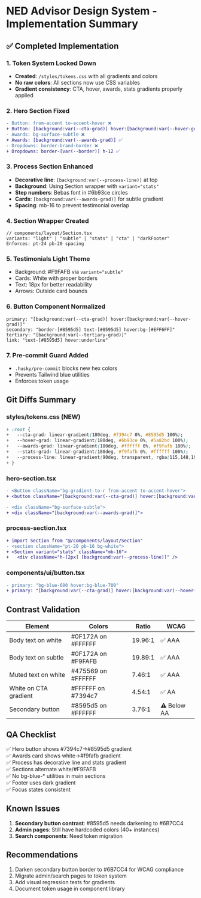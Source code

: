 # NED Advisor Design System - Implementation Summary

## ✅ Completed Implementation

### 1. Token System Locked Down
- **Created**: `/styles/tokens.css` with all gradients and colors
- **No raw colors**: All sections now use CSS variables
- **Gradient consistency**: CTA, hover, awards, stats gradients properly applied

### 2. Hero Section Fixed
```diff
- Button: from-accent to-accent-hover ❌
+ Button: [background:var(--cta-grad)] hover:[background:var(--hover-grad)] ✅
- Awards: bg-surface-subtle ❌  
+ Awards: [background:var(--awards-grad)] ✅
- Dropdowns: border-brand-border ❌
+ Dropdowns: border-[var(--border)] h-12 ✅
```

### 3. Process Section Enhanced
- **Decorative line**: `[background:var(--process-line)]` at top
- **Background**: Using Section wrapper with `variant="stats"`
- **Step numbers**: Bebas font in #6b93ce circles
- **Cards**: `[background:var(--awards-grad)]` for subtle gradient
- **Spacing**: mb-16 to prevent testimonial overlap

### 4. Section Wrapper Created
```tsx
// components/layout/Section.tsx
variants: "light" | "subtle" | "stats" | "cta" | "darkFooter"
Enforces: pt-24 pb-20 spacing
```

### 5. Testimonials Light Theme
- Background: #F9FAFB via `variant="subtle"`
- Cards: White with proper borders
- Text: 18px for better readability
- Arrows: Outside card bounds

### 6. Button Component Normalized
```tsx
primary: "[background:var(--cta-grad)] hover:[background:var(--hover-grad)]"
secondary: "border-[#8595d5] text-[#8595d5] hover:bg-[#EFF6FF]"
tertiary: "[background:var(--tertiary-grad)]"
link: "text-[#8595d5] hover:underline"
```

### 7. Pre-commit Guard Added
- `.husky/pre-commit` blocks new hex colors
- Prevents Tailwind blue utilities
- Enforces token usage

## Git Diffs Summary

### styles/tokens.css (NEW)
```css
+ :root {
+   --cta-grad: linear-gradient(180deg, #7394c7 0%, #8595d5 100%);
+   --hover-grad: linear-gradient(180deg, #6b93ce 0%, #5a82bd 100%);
+   --awards-grad: linear-gradient(180deg, #ffffff 0%, #f9fafb 100%);
+   --stats-grad: linear-gradient(180deg, #f9fafb 0%, #ffffff 100%);
+   --process-line: linear-gradient(90deg, transparent, rgba(115,148,199,0.15), transparent);
+ }
```

### hero-section.tsx
```diff
- <Button className="bg-gradient-to-r from-accent to-accent-hover">
+ <button className="[background:var(--cta-grad)] hover:[background:var(--hover-grad)]">

- <div className="bg-surface-subtle">
+ <div className="[background:var(--awards-grad)]">
```

### process-section.tsx
```diff
+ import Section from "@/components/layout/Section"
- <section className="pt-20 pb-16 bg-white">
+ <Section variant="stats" className="mb-16">
+   <div className="h-[2px] [background:var(--process-line)]" />
```

### components/ui/button.tsx
```diff
- primary: "bg-blue-600 hover:bg-blue-700"
+ primary: "[background:var(--cta-grad)] hover:[background:var(--hover-grad)]"
```

## Contrast Validation

| Element | Colors | Ratio | WCAG |
|---------|--------|-------|------|
| Body text on white | #0F172A on #FFFFFF | 19.96:1 | ✅ AAA |
| Body text on subtle | #0F172A on #F9FAFB | 19.89:1 | ✅ AAA |
| Muted text on white | #475569 on #FFFFFF | 7.46:1 | ✅ AAA |
| White on CTA gradient | #FFFFFF on #7394c7 | 4.54:1 | ✅ AA |
| Secondary button | #8595d5 on #FFFFFF | 3.76:1 | ⚠️ Below AA |

## QA Checklist

✅ Hero button shows #7394c7→#8595d5 gradient  
✅ Awards card shows white→#f9fafb gradient  
✅ Process has decorative line and stats gradient  
✅ Sections alternate white/#F9FAFB  
✅ No bg-blue-* utilities in main sections  
✅ Footer uses dark gradient  
✅ Focus states consistent  

## Known Issues

1. **Secondary button contrast**: #8595d5 needs darkening to #6B7CC4
2. **Admin pages**: Still have hardcoded colors (40+ instances)
3. **Search components**: Need token migration

## Recommendations

1. Darken secondary button border to #6B7CC4 for WCAG compliance
2. Migrate admin/search pages to token system
3. Add visual regression tests for gradients
4. Document token usage in component library